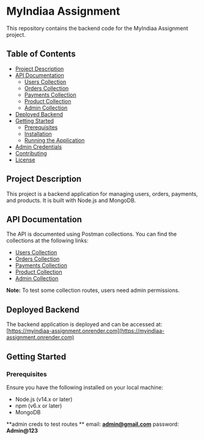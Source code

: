 # MyIndiaa Assignment

This repository contains the backend code for the MyIndiaa Assignment project.

## Table of Contents

- [Project Description](#project-description)
- [API Documentation](#api-documentation)
  - [Users Collection](#users-collection)
  - [Orders Collection](#orders-collection)
  - [Payments Collection](#payments-collection)
  - [Product Collection](#product-collection)
  - [Admin Collection](#admin-collection)
- [Deployed Backend](#deployed-backend)
- [Getting Started](#getting-started)
  - [Prerequisites](#prerequisites)
  - [Installation](#installation)
  - [Running the Application](#running-the-application)
- [Admin Credentials](#admin-credentials)
- [Contributing](#contributing)
- [License](#license)

## Project Description

This project is a backend application for managing users, orders, payments, and products. It is built with Node.js and MongoDB.

## API Documentation

The API is documented using Postman collections. You can find the collections at the following links:

- [Users Collection](https://documenter.getpostman.com/view/24599452/2sA3XV9zeH)
- [Orders Collection](https://documenter.getpostman.com/view/24599452/2sA3XV9zeC)
- [Payments Collection](https://documenter.getpostman.com/view/24599452/2sA3XV9zeD)
- [Product Collection](https://documenter.getpostman.com/view/24599452/2sA3XV9zeE)
- [Admin Collection](#admin-collection)

**Note:** To test some collection routes, users need admin permissions.

## Deployed Backend

The backend application is deployed and can be accessed at: [https://myindiaa-assignment.onrender.com](https://myindiaa-assignment.onrender.com)

## Getting Started

### Prerequisites

Ensure you have the following installed on your local machine:

- Node.js (v14.x or later)
- npm (v6.x or later)
- MongoDB

**admin creds to test routes **
email: **admin@gmail.com**
password: **Admin@123**
